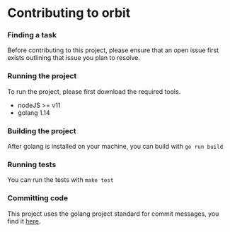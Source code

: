 # Contributing to orbit

### Finding a task
Before contributing to this project, please ensure that an open issue first exists outlining that issue you plan to resolve.

### Running the project
To run the project, please first download the required tools.
- nodeJS >= v11
- golang 1.14

### Building the project
After golang is installed on your machine, you can build with `go run build`

### Running tests
You can run the tests with `make test`

### Committing code
This project uses the golang project standard for commit messages, you find it [here](https://go.dev/doc/contribute#commit_messages).
